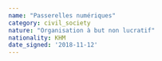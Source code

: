 ```yaml
---
name: "Passerelles numériques"
category: civil_society
nature: "Organisation à but non lucratif"
nationality: KHM
date_signed: '2018-11-12'
---
```

    